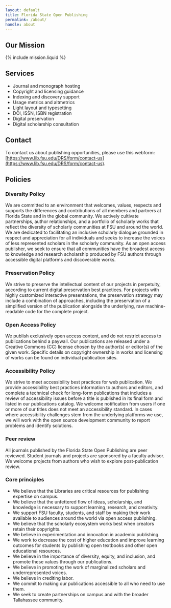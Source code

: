 ```yaml
---
layout: default
title: Florida State Open Publishing
permalink: /about/
handle: about
---
```


## Our Mission

{% include mission.liquid %}

## Services
- Journal and monograph hosting
- Copyright and licensing guidance
- Indexing and discovery support
- Usage metrics and altmetrics 
- Light layout and typesetting
- DOI, ISSN, ISBN registration
- Digital preservation
- Digital scholarship consultation

## Contact

To contact us about publishing opportunities, please use this webform: [https://www.lib.fsu.edu/DRS/form/contact-us](https://www.lib.fsu.edu/DRS/form/contact-us).

## Policies 

### Diversity Policy

We are committed to an environment that welcomes, values, respects and supports the differences and contributions of all members and partners at Florida State and in the global community. We actively cultivate partnerships, author relationships, and a portfolio of scholarly works that reflect the diversity of scholarly communities at FSU and around the world. We are dedicated to facilitating an inclusive scholarly dialogue grounded in respect and appreciation for all individuals and seeks to increase the voices of less represented scholars in the scholarly community. As an open access publisher, we seek to ensure that all communities have the broadest access to knowledge and research scholarship produced by FSU authors through accessible digital platforms and discoverable works.

### Preservation Policy

We strive to preserve the intellectual content of our projects in perpetuity, according to current digital preservation best practices. For projects with highly customized interactive presentations, the preservation strategy may include a combination of approaches, including the preservation of a simplified version of the publication alongside the underlying, raw machine-readable code for the complete project.

### Open Access Policy

We publish exclusively open access content, and do not restrict access to publications behind a paywall. Our publications are released under a Creative Commons (CC) license chosen by the author(s) or editor(s) of the given work. Specific details on copyright ownership in works and licensing of works can be found on individual publication sites.

### Accessibility Policy

We strive to meet accessibility best practices for web publication. We provide accessibility best practices information to authors and editors, and complete a technical check for long-form publications that includes a review of accessibility issues before a title is published in its final form and listed in our publications catalog. We welcome notification from users if one or more of our titles does not meet an accessibility standard. In cases where accessibility challenges stem from the underlying platforms we use, we will work with the open source development community to report problems and identify solutions.

### Peer review 

All journals published by the Florida State Open Publishing are peer reviewed. Student journals and projects are sponsored by a faculty advisor. We welcome projects from authors who wish to explore post-publication review. 

### Core principles 
- We believe that the Libraries are critical resources for publishing expertise on campus.
- We believe that the unfettered flow of ideas, scholarship, and knowledge is necessary to support learning, research, and creativity.
- We support FSU faculty, students, and staff by making their work available to audiences around the world via open access publishing.
- We believe that the scholarly ecosystem works best when creators retain their copyrights. 
- We believe in experimentation and innovation in academic publishing.
- We work to decrease the cost of higher education and improve learning outcomes for students by publishing open textbooks and other open educational resources.
- We believe in the importance of diversity, equity, and inclusion, and promote these values through our publications.
- We believe in promoting the work of marginalized scholars and underrepresented voices.
- We believe in crediting labor.
- We commit to making our publications accessible to all who need to use them.
- We seek to create partnerships on campus and with the broader Tallahassee community.

